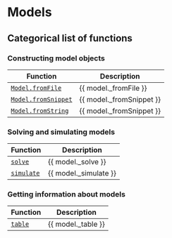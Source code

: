 # Models 


## Categorical list of functions 


### Constructing model objects 

Function | Description 
---|---
[`Model.fromFile`](fromFile.md) | {{ model._fromFile }}
[`Model.fromSnippet`](fromSnippet.md) | {{ model._fromSnippet }}
[`Model.fromString`](fromSnippet.md) | {{ model._fromSnippet }}


### Solving and simulating models 

Function | Description 
---|---
[`solve`](solve.md) | {{ model._solve }}
[`simulate`](simulate.md) | {{ model._simulate }}


### Getting information about models

Function | Description 
---|---
[`table`](table.md) | {{ model._table }}

